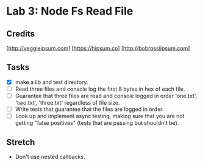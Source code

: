 # Lab 3: Node Fs Read File

## Credits
[http://veggieipsum.com]
[https://hipsum.co]
[http://bobrosslipsum.com]

## Tasks
- [x] make a lib and test directory.
- [ ] Read three files and console log the first 8 bytes in hex of each file.
- [ ] Guarantee that three files are read and console logged in order 'one.txt', 'two.txt', 'three.txt' regardless of file size.
- [ ] Write tests that guarantee that the files are logged in order.
- [ ] Look up and implement async testing, making sure that you are not getting "false positives" (tests that are passing but shouldn't be).

## Stretch
* Don't use nested callbacks.
